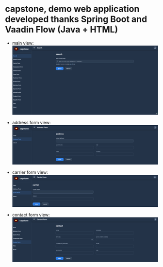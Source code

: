 # capstone, demo web application developed thanks Spring Boot and Vaadin Flow (Java + HTML)

* main view:
![capstone main view](https://github.com/paolomococci/enterprise-workshop/blob/main/screenshots/screenshot_capstone_main_view.png)

* address form view:
![capstone address form view](https://github.com/paolomococci/enterprise-workshop/blob/main/screenshots/screenshot_capstone_address_form.png)

* carrier form view:
![capstone carrier form view](https://github.com/paolomococci/enterprise-workshop/blob/main/screenshots/screenshot_capstone_carrier_form.png)

* contact form view:
![capstone contact form view](https://github.com/paolomococci/enterprise-workshop/blob/main/screenshots/screenshot_capstone_contact_form.png)
